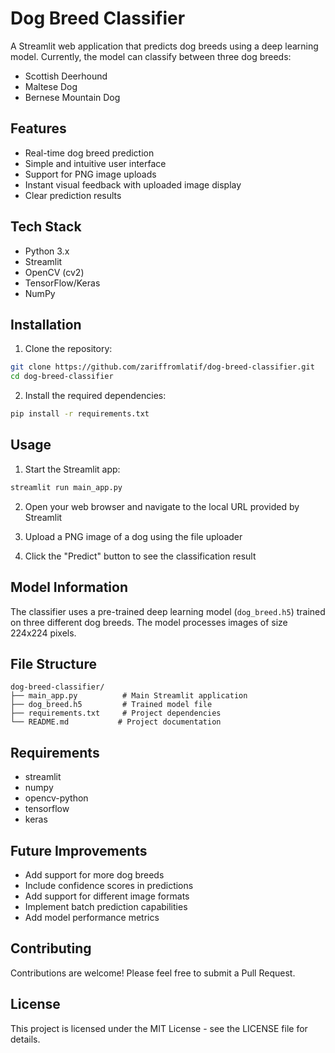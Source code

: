 # Dog Breed Classifier

A Streamlit web application that predicts dog breeds using a deep learning model. Currently, the model can classify between three dog breeds:
- Scottish Deerhound
- Maltese Dog
- Bernese Mountain Dog

## Features

- Real-time dog breed prediction
- Simple and intuitive user interface
- Support for PNG image uploads
- Instant visual feedback with uploaded image display
- Clear prediction results

## Tech Stack

- Python 3.x
- Streamlit
- OpenCV (cv2)
- TensorFlow/Keras
- NumPy

## Installation

1. Clone the repository:
```bash
git clone https://github.com/zariffromlatif/dog-breed-classifier.git
cd dog-breed-classifier
```

2. Install the required dependencies:
```bash
pip install -r requirements.txt
```

## Usage

1. Start the Streamlit app:
```bash
streamlit run main_app.py
```

2. Open your web browser and navigate to the local URL provided by Streamlit

3. Upload a PNG image of a dog using the file uploader

4. Click the "Predict" button to see the classification result

## Model Information

The classifier uses a pre-trained deep learning model (`dog_breed.h5`) trained on three different dog breeds. The model processes images of size 224x224 pixels.

## File Structure

```
dog-breed-classifier/
├── main_app.py          # Main Streamlit application
├── dog_breed.h5         # Trained model file
├── requirements.txt     # Project dependencies
└── README.md           # Project documentation
```

## Requirements

- streamlit
- numpy
- opencv-python
- tensorflow
- keras

## Future Improvements

- Add support for more dog breeds
- Include confidence scores in predictions
- Add support for different image formats
- Implement batch prediction capabilities
- Add model performance metrics

## Contributing

Contributions are welcome! Please feel free to submit a Pull Request.

## License

This project is licensed under the MIT License - see the LICENSE file for details.
